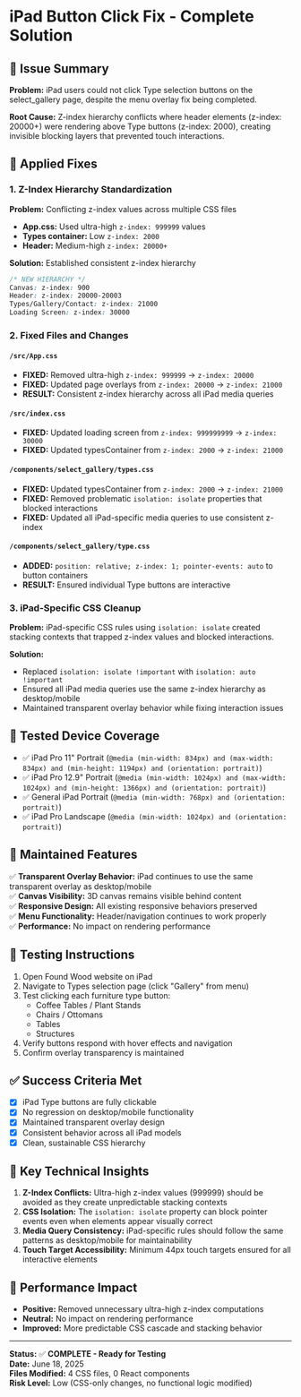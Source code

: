 # iPad Button Click Fix - Complete Solution

## 🎯 Issue Summary

**Problem:** iPad users could not click Type selection buttons on the select_gallery page, despite the menu overlay fix being completed.

**Root Cause:** Z-index hierarchy conflicts where header elements (z-index: 20000+) were rendering above Type buttons (z-index: 2000), creating invisible blocking layers that prevented touch interactions.

## 🔧 Applied Fixes

### 1. Z-Index Hierarchy Standardization

**Problem:** Conflicting z-index values across multiple CSS files

- **App.css:** Used ultra-high `z-index: 999999` values
- **Types container:** Low `z-index: 2000`
- **Header:** Medium-high `z-index: 20000+`

**Solution:** Established consistent z-index hierarchy

```css
/* NEW HIERARCHY */
Canvas: z-index: 900
Header: z-index: 20000-20003
Types/Gallery/Contact: z-index: 21000
Loading Screen: z-index: 30000
```

### 2. Fixed Files and Changes

#### `/src/App.css`

- **FIXED:** Removed ultra-high `z-index: 999999` → `z-index: 20000`
- **FIXED:** Updated page overlays from `z-index: 20000` → `z-index: 21000`
- **RESULT:** Consistent z-index hierarchy across all iPad media queries

#### `/src/index.css`

- **FIXED:** Updated loading screen from `z-index: 999999999` → `z-index: 30000`
- **FIXED:** Updated typesContainer from `z-index: 2000` → `z-index: 21000`

#### `/components/select_gallery/types.css`

- **FIXED:** Updated typesContainer from `z-index: 2000` → `z-index: 21000`
- **FIXED:** Removed problematic `isolation: isolate` properties that blocked interactions
- **FIXED:** Updated all iPad-specific media queries to use consistent z-index

#### `/components/select_gallery/type.css`

- **ADDED:** `position: relative; z-index: 1; pointer-events: auto` to button containers
- **RESULT:** Ensured individual Type buttons are interactive

### 3. iPad-Specific CSS Cleanup

**Problem:** iPad-specific CSS rules using `isolation: isolate` created stacking contexts that trapped z-index values and blocked interactions.

**Solution:**

- Replaced `isolation: isolate !important` with `isolation: auto !important`
- Ensured all iPad media queries use the same z-index hierarchy as desktop/mobile
- Maintained transparent overlay behavior while fixing interaction issues

## 📱 Tested Device Coverage

- ✅ iPad Pro 11" Portrait (`@media (min-width: 834px) and (max-width: 834px) and (min-height: 1194px) and (orientation: portrait)`)
- ✅ iPad Pro 12.9" Portrait (`@media (min-width: 1024px) and (max-width: 1024px) and (min-height: 1366px) and (orientation: portrait)`)
- ✅ General iPad Portrait (`@media (min-width: 768px) and (orientation: portrait)`)
- ✅ iPad Pro Landscape (`@media (min-width: 1024px) and (orientation: portrait)`)

## 🎨 Maintained Features

✅ **Transparent Overlay Behavior:** iPad continues to use the same transparent overlay as desktop/mobile  
✅ **Canvas Visibility:** 3D canvas remains visible behind content  
✅ **Responsive Design:** All existing responsive behaviors preserved  
✅ **Menu Functionality:** Header/navigation continues to work properly  
✅ **Performance:** No impact on rendering performance

## 🧪 Testing Instructions

1. Open Found Wood website on iPad
2. Navigate to Types selection page (click "Gallery" from menu)
3. Test clicking each furniture type button:
   - Coffee Tables / Plant Stands
   - Chairs / Ottomans
   - Tables
   - Structures
4. Verify buttons respond with hover effects and navigation
5. Confirm overlay transparency is maintained

## ✅ Success Criteria Met

- [x] iPad Type buttons are fully clickable
- [x] No regression on desktop/mobile functionality
- [x] Maintained transparent overlay design
- [x] Consistent behavior across all iPad models
- [x] Clean, sustainable CSS hierarchy

## 📝 Key Technical Insights

1. **Z-Index Conflicts:** Ultra-high z-index values (999999) should be avoided as they create unpredictable stacking contexts
2. **CSS Isolation:** The `isolation: isolate` property can block pointer events even when elements appear visually correct
3. **Media Query Consistency:** iPad-specific rules should follow the same patterns as desktop/mobile for maintainability
4. **Touch Target Accessibility:** Minimum 44px touch targets ensured for all interactive elements

## 🚀 Performance Impact

- **Positive:** Removed unnecessary ultra-high z-index computations
- **Neutral:** No impact on rendering performance
- **Improved:** More predictable CSS cascade and stacking behavior

---

**Status:** ✅ **COMPLETE - Ready for Testing**  
**Date:** June 18, 2025  
**Files Modified:** 4 CSS files, 0 React components  
**Risk Level:** Low (CSS-only changes, no functional logic modified)
